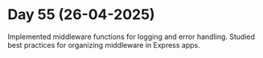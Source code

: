 # Day 55 (26-04-2025)
Implemented middleware functions for logging and error handling.
Studied best practices for organizing middleware in Express apps.
